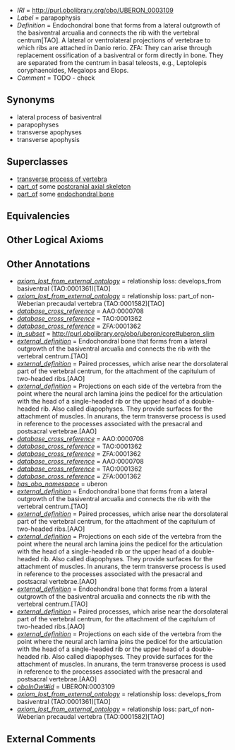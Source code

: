  * *IRI* = http://purl.obolibrary.org/obo/UBERON_0003109
 * *Label* = parapophysis
 * *Definition* = Endochondral bone that forms from a lateral outgrowth of the basiventral arcualia and connects the rib with the vertebral centrum[TAO]. A lateral or ventrolateral projections of vertebrae to which ribs are attached in Danio rerio. ZFA: They can arise through replacement ossification of a basiventral or form directly in bone. They are separated from the centrum in basal teleosts, e.g., Leptolepis coryphaenoides, Megalops and Elops.
 * *Comment* = TODO - check

## Synonyms

 * lateral process of basiventral
 * parapophyses
 * transverse apophyses
 * transverse apophysis

## Superclasses

 * [transverse process of vertebra](../../UBERON/77/UBERON_0001077.md)
 * [part_of](../../BFO/50/BFO_0000050.md) some [postcranial axial skeleton](../../UBERON/90/UBERON_0002090.md)
 * [part_of](../../BFO/50/BFO_0000050.md) some [endochondral bone](../../UBERON/13/UBERON_0002513.md)

## Equivalencies


## Other Logical Axioms


## Other Annotations

 * *[axiom_lost_from_external_ontology](../../UBPROP/02/UBPROP_0000002.md)* = relationship loss: develops_from basiventral (TAO:0001361)[TAO]
 * *[axiom_lost_from_external_ontology](../../UBPROP/02/UBPROP_0000002.md)* = relationship loss: part_of non-Weberian precaudal vertebra (TAO:0001582)[TAO]
 * *[database_cross_reference](../../ef/oboInOwl#hasDbXref.md)* = AAO:0000708
 * *[database_cross_reference](../../ef/oboInOwl#hasDbXref.md)* = TAO:0001362
 * *[database_cross_reference](../../ef/oboInOwl#hasDbXref.md)* = ZFA:0001362
 * *[in_subset](../../et/oboInOwl#inSubset.md)* = http://purl.obolibrary.org/obo/uberon/core#uberon_slim
 * *[external_definition](../../UBPROP/01/UBPROP_0000001.md)* = Endochondral bone that forms from a lateral outgrowth of the basiventral arcualia and connects the rib with the vertebral centrum.[TAO]
 * *[external_definition](../../UBPROP/01/UBPROP_0000001.md)* = Paired processes, which arise near the dorsolateral part of the vertebral centrum, for the attachment of the capitulum of two-headed ribs.[AAO]
 * *[external_definition](../../UBPROP/01/UBPROP_0000001.md)* = Projections on each side of the vertebra from the point where the neural arch lamina joins the pedicel for the articulation with the head of a single-headed rib or the upper head of a double-headed rib. Also called diapophyses. They provide surfaces for the attachment of muscles. In anurans, the term transverse process is used in reference to the processes associated with the presacral and postsacral vertebrae.[AAO]
 * *[database_cross_reference](../../ef/oboInOwl#hasDbXref.md)* = AAO:0000708
 * *[database_cross_reference](../../ef/oboInOwl#hasDbXref.md)* = TAO:0001362
 * *[database_cross_reference](../../ef/oboInOwl#hasDbXref.md)* = ZFA:0001362
 * *[database_cross_reference](../../ef/oboInOwl#hasDbXref.md)* = AAO:0000708
 * *[database_cross_reference](../../ef/oboInOwl#hasDbXref.md)* = TAO:0001362
 * *[database_cross_reference](../../ef/oboInOwl#hasDbXref.md)* = ZFA:0001362
 * *[has_obo_namespace](../../ce/oboInOwl#hasOBONamespace.md)* = uberon
 * *[external_definition](../../UBPROP/01/UBPROP_0000001.md)* = Endochondral bone that forms from a lateral outgrowth of the basiventral arcualia and connects the rib with the vertebral centrum.[TAO]
 * *[external_definition](../../UBPROP/01/UBPROP_0000001.md)* = Paired processes, which arise near the dorsolateral part of the vertebral centrum, for the attachment of the capitulum of two-headed ribs.[AAO]
 * *[external_definition](../../UBPROP/01/UBPROP_0000001.md)* = Projections on each side of the vertebra from the point where the neural arch lamina joins the pedicel for the articulation with the head of a single-headed rib or the upper head of a double-headed rib. Also called diapophyses. They provide surfaces for the attachment of muscles. In anurans, the term transverse process is used in reference to the processes associated with the presacral and postsacral vertebrae.[AAO]
 * *[external_definition](../../UBPROP/01/UBPROP_0000001.md)* = Endochondral bone that forms from a lateral outgrowth of the basiventral arcualia and connects the rib with the vertebral centrum.[TAO]
 * *[external_definition](../../UBPROP/01/UBPROP_0000001.md)* = Paired processes, which arise near the dorsolateral part of the vertebral centrum, for the attachment of the capitulum of two-headed ribs.[AAO]
 * *[external_definition](../../UBPROP/01/UBPROP_0000001.md)* = Projections on each side of the vertebra from the point where the neural arch lamina joins the pedicel for the articulation with the head of a single-headed rib or the upper head of a double-headed rib. Also called diapophyses. They provide surfaces for the attachment of muscles. In anurans, the term transverse process is used in reference to the processes associated with the presacral and postsacral vertebrae.[AAO]
 * *[oboInOwl#id](../../id/oboInOwl#id.md)* = UBERON:0003109
 * *[axiom_lost_from_external_ontology](../../UBPROP/02/UBPROP_0000002.md)* = relationship loss: develops_from basiventral (TAO:0001361)[TAO]
 * *[axiom_lost_from_external_ontology](../../UBPROP/02/UBPROP_0000002.md)* = relationship loss: part_of non-Weberian precaudal vertebra (TAO:0001582)[TAO]

## External Comments

